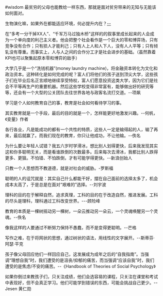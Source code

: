 #wisdom 
最贫穷的父母也能教给一样东西，那就是面对贫穷带来的无知与无能该如何面对。

生物演化嘛，如果外在都能适应环境，何必提升内在？[--](https://mp.weixin.qq.com/s/g_FgfmZAaa9b2n8E0JAuSQ)

在“多考一分干掉XX人”、“千军万马过独木桥”这样的的叙事里成长起来的人会成为一个单向度的利己主义者。他会把整个社会看作是一个巨大的零和博弈场，只有竞争没有合作；只有损人才能利己；只有人上人和人下人，没有人人平等；只有倾轧没有尊重。而事实上，人与人之间的合作分工才是社会进步的基础。（虽然靠着KPI也可以聚集起原本零和博弈的敌手）

大学几乎是一个“洗钱机器”(money laundry machine)，将金融资本转化为文化和政治资本。这种转化是如何完成的呢？富人们将他们的孩子送到顶尖大学，这些孩子们在毕业后名正言顺地继续享受特权，富人们愿意投资这类大学，因为它们是社会不平等再生产的重要机器。然后这些学校变得非常富有，能够做出好的研究等等，还会有一个大型的公关团队去往世界各地与政客名流打交道。--项飙

学习是个人如何教育自己的事，教育是社会如何看待学习的事。

其实教育就是一个手段，最后的目的就是一个，怎样能更好地激发兴趣。--何帆，《变量》作者

各行各业，凡是能成功的都有一个共性的特质，这些人一定是输得起的人，输了再来，最后就赢了。而我们现在的教育，你只让他成功，不让他输。--佚名

为什么要让年轻人试错？我五六岁时学滑冰，想比别人划得更快，后来我发现其实这和你多聪明无关，而是看谁跌倒的次数最多。后来每次去滑冰，我都比别人跌得更多、更狠。不怕错、不怕跌倒，才有可能学得更快。--新浪创始人

只教一个人思想而不教道德，就是对社会的威胁。-罗斯福

聪明的人的诅咒就是：其实自己什么都能干好，摆在自己面前的选择太多了，机会成本太高了，于是总是在面对“艰难的”选择。--刘宇波


理科的目的在于解释自然，追求真理，工科的目的在于改造自然，推进发展。工科的尽头是理科，理科通过工科改变世界。---顾险峰

教育的本质是一棵树摇动另一棵树，一朵云推动另一朵云，一个灵魂唤醒另一个灵魂。--佚名

像我这样的人要通过不断努力保持不愚蠢，而不是变得更聪明。--芒格

写作之难，在于将网状的思想，通过树状的语法，用线性的文字展开。--斯蒂芬·阿瑟·平克

孩子像父母回应他们一样回应自己，这发展成为成年之后的“自我指南”。当强调“理想自我”时，我们遭受的是沮丧/抑郁的痛苦，而当强调“应该自我”时，我们遭受的是焦虑/不安的痛苦。--《Handbook of Theories of Social Psychology》

如果你倒过来教孩子们，只关注成绩，他们会选容易的课程，只关注在课堂和考试中表现好，但不会真正学习。他们可能学到错误的东西，可能会挑战自己更少。--Jesen 黄仁勋